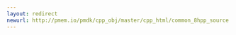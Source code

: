 ```yaml
---
layout: redirect
newurl: http://pmem.io/pmdk/cpp_obj/master/cpp_html/common_8hpp_source.html
---
```

